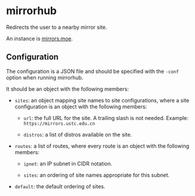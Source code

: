 # mirrorhub

Redirects the user to a nearby mirror site.

An instance is [mirrors.moe](https://mirrors.moe).

## Configuration

The configuration is a JSON file and should be specified with the `-conf` option when running mirrorhub.

It should be an object with the following members:

* `sites`: an object mapping site names to site configurations, where a site configuration is an object with the following members:

  * `url`: the full URL for the site. A trailing slash is not needed. Example: `https://mirrors.ustc.edu.cn`

  * `distros`: a list of distros available on the site.

* `routes`: a list of routes, where every route is an object with the following members:

  * `ipnet`: an IP subnet in CIDR notation.

  * `sites`: an ordering of site names appropriate for this subnet.

* `default`: the default ordering of sites.

